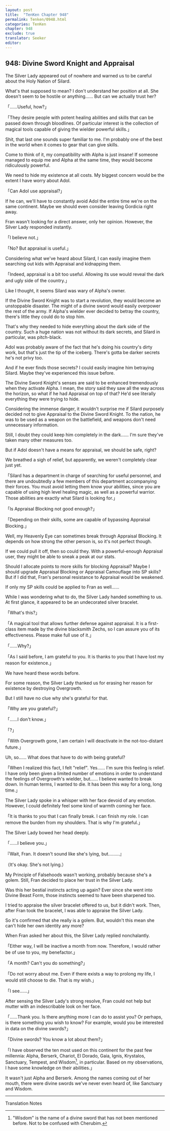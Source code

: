 ```yaml
---
layout: post
title:  "TenKen Chapter 948"
permalink: Tenken/0948.html
categories: TenKen
chapter: 948
exclude: true
translator: Seeker
editor: 
---
```

<h2>948: Divine Sword Knight and Appraisal</h2>

The Silver Lady appeared out of nowhere and warned us to be careful about the Holy Nation of Silard.

What's that supposed to mean? I don't understand her position at all. She doesn't seem to be hostile or anything…… But can we actually trust her?

「……Useful, how?」

「They desire people with potent healing abilities and skills that can be passed down through bloodlines. Of particular interest is the collection of magical tools capable of giving the wielder powerful skills.」

Shit, that last one sounds super familiar to me. I'm probably one of the best in the world when it comes to gear that can give skills.

Come to think of it, my compatibility with Alpha is just insane! If someone managed to equip me and Alpha at the same time, they would become ridiculously powerful.

We need to hide my existence at all costs. My biggest concern would be the extent I have worry about Adol.

「Can Adol use appraisal?」

If he can, we'll have to constantly avoid Adol the entire time we're on the same continent. Maybe we should even consider leaving Gordicia right away.

Fran wasn't looking for a direct answer, only her opinion. However, the Silver Lady responded instantly.

「I believe not.」

「No? But appraisal is useful.」

Considering what we've heard about Silard, I can easily imagine them searching out kids with Appraisal and kidnapping them.

「Indeed, appraisal is a bit too useful. Allowing its use would reveal the dark and ugly side of the country.」

Like I thought, it seems Silard was wary of Alpha's owner.

If the Divine Sword Knight was to start a revolution, they would become an unstoppable disaster. The might of a divine sword would easily overpower the rest of the army. If Alpha's wielder ever decided to betray the country, there's little they could do to stop him.

That's why they needed to hide everything about the dark side of the country. Such a huge nation was not without its dark secrets, and Silard in particular, was pitch-black.

Adol was probably aware of the fact that he's doing his country's dirty work, but that's just the tip of the iceberg. There's gotta be darker secrets he's not privy too.

And if he ever finds those secrets? I could easily imagine him betraying Silard. Maybe they've experienced this issue before.

The Divine Sword Knight's senses are said to be enhanced tremendously when they activate Alpha. I mean, the story said they saw all the way across the horizon, so what if he had Appraisal on top of that? He'd see literally everything they were trying to hide.

Considering the immense danger, it wouldn't surprise me if Silard purposely decided not to give Appraisal to the Divine Sword Knight. To the nation, he was to be used as a weapon on the battlefield, and weapons don't need unnecessary information.

Still, I doubt they could keep him completely in the dark…… I'm sure they've taken many other measures too.

But if Adol doesn't have a means for appraisal, we should be safe, right?

We breathed a sigh of relief, but apparently, we weren't completely clear just yet.

「Silard has a department in charge of searching for useful personnel, and there are undoubtedly a few members of this department accompanying their forces. You must avoid letting them know your abilities, since you are capable of using high level healing magic, as well as a powerful warrior. Those abilities are exactly what Silard is looking for.」

「Is Appraisal Blocking not good enough?」

「Depending on their skills, some are capable of bypassing Appraisal Blocking.」

Well, my Heavenly Eye can sometimes break through Appraisal Blocking. It depends on how strong the other person is, so it's not perfect though.

If we could pull it off, then so could they. With a powerful-enough Appraisal user, they might be able to sneak a peak at our stats.

Should I allocate points to more skills for blocking Appraisal? Maybe I should upgrade Appraisal Blocking or Appraisal Camouflage into SP skills? But if I did that, Fran's personal resistance to Appraisal would be weakened.

If only my SP skills could be applied to Fran as well……

While I was wondering what to do, the Silver Lady handed something to us. At first glance, it appeared to be an undecorated silver bracelet.

「What's this?」

「A magical tool that allows further defense against appraisal. It is a first-class item made by the divine blacksmith Zechs, so I can assure you of its effectiveness. Please make full use of it.」

「……Why?」

「As I said before, I am grateful to you. It is thanks to you that I have lost my reason for existence.」

We have heard these words before.

For some reason, the Silver Lady thanked us for erasing her reason for existence by destroying Overgrowth.

But I still have no clue why she's grateful for that.

「Why are you grateful?」

「……I don't know.」

「?」

「With Overgrowth gone, I am certain I will deactivate in the not-too-distant future.」

Uh, so…… What does that have to do with being grateful?

「When I realized this fact, I felt "relief". Yes…… I'm sure this feeling is relief. I have only been given a limited number of emotions in order to understand the feelings of Overgrowth's wielder, but…… I believe wanted to break down. In human terms, I wanted to die. It has been this way for a long, long time.」

The Silver Lady spoke in a whisper with her face devoid of any emotion. However, I could definitely feel some kind of warmth coming her face.

「It is thanks to you that I can finally break. I can finish my role. I can remove the burden from my shoulders. That is why I'm grateful.」

The Silver Lady bowed her head deeply.

「……I believe you.」

『Wait, Fran. It doesn't sound like she's lying, but………』

（It's okay. She's not lying.）

My Principle of Falsehoods wasn't working, probably because she's a golem. Still, Fran decided to place her trust in the Silver Lady.

Was this her bestial instincts acting up again? Ever since she went into Divine Beast Form, those instincts seemed to have been sharpened too.

I tried to appraise the silver bracelet offered to us, but it didn't work. Then, after Fran took the bracelet, I was able to appraise the Silver Lady.

So it's confirmed that she really is a golem. But, wouldn't this mean she can't hide her own identity any more?

When Fran asked her about this, the Silver Lady replied nonchalantly.

「Either way, I will be inactive a month from now. Therefore, I would rather be of use to you, my benefactor.」

「A month? Can't you do something?」

「Do not worry about me. Even if there exists a way to prolong my life, I would still choose to die. That is my wish.」

「I see……」

After sensing the Silver Lady's strong resolve, Fran could not help but mutter with an indescribable look on her face.

「……Thank you. Is there anything more I can do to assist you? Or perhaps, is there something you wish to know? For example, would you be interested in data on the divine swords?」

「Divine swords? You know a lot about them?」

「I have observed the ten most used on this continent for the past few millennia: Alpha, Berserk, Chariot, El Dorado, Gaia, Ignis, Krystalos, Sanctuary, Tempest, and Wisdom[^1], in particular. Based on my observations, I have some knowledge on their abilities.」

It wasn't just Alpha and Berserk. Among the names coming out of her mouth, there were divine swords we've never even heard of, like Sanctuary and Wisdom.

---

Translation Notes

[^1]: "Wisdom" is the name of a divine sword that has not been mentioned before. Not to be confused with Cherubim.

